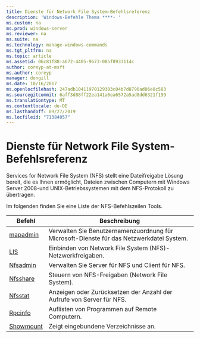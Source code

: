 ```yaml
---
title: Dienste für Network File System-Befehlsreferenz
description: 'Windows-Befehle Thema ****- '
ms.custom: na
ms.prod: windows-server
ms.reviewer: na
ms.suite: na
ms.technology: manage-windows-commands
ms.tgt_pltfrm: na
ms.topic: article
ms.assetid: 06c81f88-a672-4405-9b73-085f8933114c
author: coreyp-at-msft
ms.author: coreyp
manager: dongill
ms.date: 10/16/2017
ms.openlocfilehash: 247adb10411970129303c04b7d8790ad06e8c583
ms.sourcegitcommit: 6aff3d88ff22ea141a6ea6572a5ad8dd6321f199
ms.translationtype: MT
ms.contentlocale: de-DE
ms.lasthandoff: 09/27/2019
ms.locfileid: "71384057"
---
```

# <a name="services-for-network-file-system-command-reference"></a>Dienste für Network File System-Befehlsreferenz



Services for Network File System (NFS) stellt eine Dateifreigabe Lösung bereit, die es Ihnen ermöglicht, Dateien zwischen Computern mit Windows Server 2008-und UNIX-Betriebssystemen mit dem NFS-Protokoll zu übertragen.

Im folgenden finden Sie eine Liste der NFS-Befehlszeilen Tools.

|Befehl|Beschreibung|
|-------|-----------|
|[mapadmin](mapadmin.md)|Verwalten Sie Benutzernamenzuordnung für Microsoft-Dienste für das Netzwerkdatei System.|
|[LIS](mount.md)|Einbinden von Network File System (NFS)-Netzwerkfreigaben.|
|[Nfsadmin](nfsadmin.md)|Verwalten Sie Server für NFS und Client für NFS.|
|[Nfsshare](nfsshare.md)|Steuern von NFS-Freigaben (Network File System).|
|[Nfsstat](nfsstat.md)|Anzeigen oder Zurücksetzen der Anzahl der Aufrufe von Server für NFS.|
|[Rpcinfo](rpcinfo.md)|Auflisten von Programmen auf Remote Computern.|
|[Showmount](showmount.md)|Zeigt eingebundene Verzeichnisse an.|
